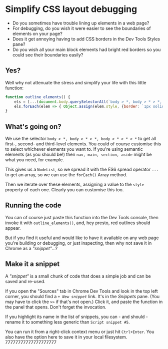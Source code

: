 # Simplify CSS layout debugging

- Do you sometimes have trouble lining up elements in a web page?
- For debugging, do you wish it were easier to see the boundaries of elements on your page?
- Does it get annoying having to add CSS borders in the Dev Tools Styles pane?
- Do you wish all your main block elements had bright red borders so you could see their boundaries easily?

## Yes?

Well why not attenuate the stress and simplify your life with this little function:

```javascript
function outline_elements() {
    els = [...(document.body.querySelectorAll(`body > *, body > * > *, body > * > * > *`))];
    els.forEach(elem => { Object.assign(elem.style, {border: `1px solid #f00`}); });
}
```

## What's going on?

We use the selector `body > *, body > * > *, body > * > * > *` to get all first-, second- and third-level elements.   You could of course customise this to select whichever elements you want to.   If you're using semantic elements (as you should be!) then `nav, main, section, aside` might be what you need, for example.

This gives us a `NodeList`, so we spread it with the ES6 spread operator `...` to get an array, so we can use the `forEach()` Array method.

Then we iterate over these elements, assigning a value to the `style` property of each one.   Clearly you can customise this too.

## Running the code

You can of course just paste this function into the Dev Tools console, then invoke it with `outline_elements()`, and, hey presto, red outlines should appear.

But if you find it useful and would like to have it available on any web page you're building or debugging, or just inspecting, then why not save it in Chrome as a _"snippet"_...?

## Make it a snippet

A _"snippet"_ is a small chunk of code that does a simple job and can be saved and re-used.

If you open the "Sources" tab in Chrome Dev Tools and look in the top left corner, you should find a _`+ New snippet`_ link.   It's in the *Snippets* pane. (You may have to click the `>>` if that's not open.)  Click it, and paste the function in the panel that opens.   Don't forget the invocation.

If you highlight its name in the list of snippets, you can - and should - rename it to something less generic than `Script snippet #5`.

You can run it from a right-click context menu or just hit `Ctrl+Enter`.
You also have the option here to save it in your local filesystem.
77777777777777777777

